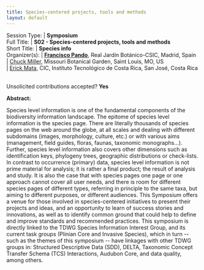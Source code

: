 ```yaml
---
title: Species-centered projects, tools and methods
layout: default
---
```


Session Type: | **Symposium**  
Full Title:   | **S02 - Species-centered projects, tools and methods**  
Short Title:  | **Species info**  
Organizer(s): | **[Francisco Pando](mailto:pando@rjb.csic.es)**, Real Jardín Botánico-CSIC, Madrid, Spain  
  | [Chuck Miller](mailto:Chuck.Miller@mobot.org), Missouri Botanical Garden, Saint Louis, MO, US  
  | [Erick Mata](emata@itcr.ac.cr), CIC, Instituto Tecnológico de Costa Rica, San José, Costa Rica  


<p><br />Unsolicited contributions accepted? <strong>Yes</strong></p> 

<!-- **How many 80-minute sessions are you requesting?** 1
**Is your session open to unsolicited contributions?** Yes
**Technical Requirements:** 
No
-->

**Abstract:** 

Species level information is one of the fundamental components of the biodiversity information landscape. The epitome of species level information is the species page. There are literally thousands of species pages on the web around the globe, at all scales and dealing with different subdomains (images, morphology, culture, etc.) or with various aims (management, field guides, floras, faunas, taxonomic monographs…). Further, species level information also covers other dimensions such as identification keys, phylogeny trees, geographic distributions or check-lists. In contrast to occurrence (primary) data, species level information is not prime material for analysis; it is rather a final product; the result of analysis and study. It is also the case that with species pages one page or one approach cannot cover all user needs, and there is room for different species pages of different types, referring in principle to the same taxa, but aiming to different purposes, or different audiences. This Symposium offers a venue for those involved in species-centered initiatives to present their projects and ideas, and an opportunity to learn of success stories and innovations, as well as to identify common ground that could help to define and improve standards and recommended practices. This symposium is directly linked to the TDWG Species Information Interest Group, and its current task groups (Plinian Core and Invasive Species), which in turn --such as the themes of this symposium -- have linkages with other TDWG groups in: Structured Descriptive Data (SDD), DELTA, Taxonomic Concept Transfer Schema (TCS) Interactions, Audubon Core, and data quality, among others.

